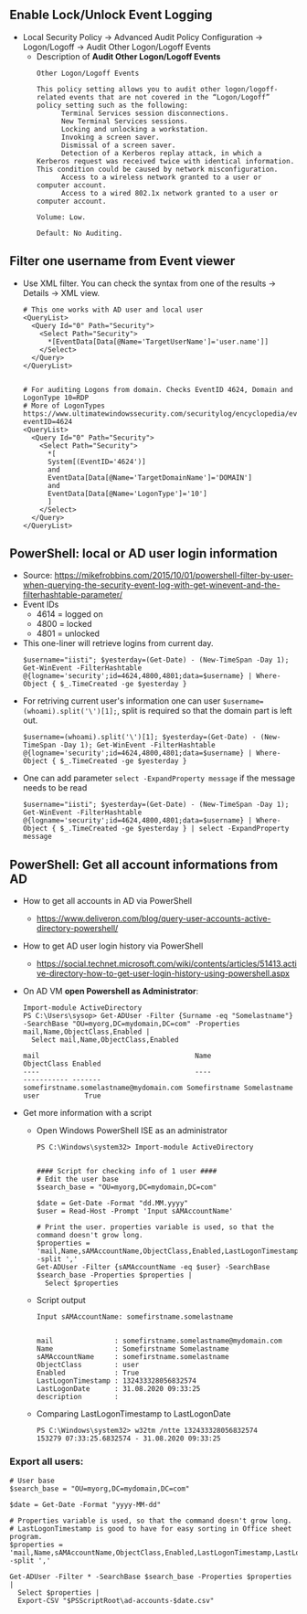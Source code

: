 ## Enable Lock/Unlock Event Logging
* Local Security Policy -> Advanced Audit Policy Configuration -> Logon/Logoff -> Audit Other Logon/Logoff Events
  * Description of **Audit Other Logon/Logoff Events**
      ~~~
      Other Logon/Logoff Events

      This policy setting allows you to audit other logon/logoff-related events that are not covered in the “Logon/Logoff” policy setting such as the following:
            Terminal Services session disconnections.
            New Terminal Services sessions.
            Locking and unlocking a workstation.
            Invoking a screen saver.
            Dismissal of a screen saver.
            Detection of a Kerberos replay attack, in which a Kerberos request was received twice with identical information. This condition could be caused by network misconfiguration.
            Access to a wireless network granted to a user or computer account.
            Access to a wired 802.1x network granted to a user or computer account.

      Volume: Low.

      Default: No Auditing.
      ~~~

## Filter one username from Event viewer
* Use XML filter. You can check the syntax from one of the results -> Details -> XML view.

      # This one works with AD user and local user
      <QueryList>
        <Query Id="0" Path="Security">
          <Select Path="Security">
            *[EventData[Data[@Name='TargetUserName']='user.name']]
          </Select>
        </Query>
      </QueryList>
      
      
      # For auditing Logons from domain. Checks EventID 4624, Domain and LogonType 10=RDP
      # More of LogonTypes https://www.ultimatewindowssecurity.com/securitylog/encyclopedia/event.aspx?eventID=4624
      <QueryList>
        <Query Id="0" Path="Security">
          <Select Path="Security">
            *[
            System[(EventID='4624')]
            and
            EventData[Data[@Name='TargetDomainName']='DOMAIN']
            and
            EventData[Data[@Name='LogonType']='10']
            ]
          </Select>
        </Query>
      </QueryList>

## PowerShell: local or AD user login information
* Source: https://mikefrobbins.com/2015/10/01/powershell-filter-by-user-when-querying-the-security-event-log-with-get-winevent-and-the-filterhashtable-parameter/
* Event IDs
  * 4614 = logged on
  * 4800 = locked
  * 4801 = unlocked 
* This one-liner will retrieve logins from current day.
    ~~~
    $username="iisti"; $yesterday=(Get-Date) - (New-TimeSpan -Day 1); Get-WinEvent -FilterHashtable @{logname='security';id=4624,4800,4801;data=$username} | Where-Object { $_.TimeCreated -ge $yesterday }
    ~~~
* For retriving current user's information one can user  `$username=(whoami).split('\')[1];`, split is required so that the domain part is left out.
    ~~~
    $username=(whoami).split('\')[1]; $yesterday=(Get-Date) - (New-TimeSpan -Day 1); Get-WinEvent -FilterHashtable @{logname='security';id=4624,4800,4801;data=$username} | Where-Object { $_.TimeCreated -ge $yesterday }
    ~~~
* One can add parameter `select -ExpandProperty message` if the message needs to be read
    ~~~
    $username="iisti"; $yesterday=(Get-Date) - (New-TimeSpan -Day 1); Get-WinEvent -FilterHashtable @{logname='security';id=4624,4800,4801;data=$username} | Where-Object { $_.TimeCreated -ge $yesterday } | select -ExpandProperty message
    ~~~

## PowerShell: Get all account informations from AD
* How to get all accounts in AD via PowerShell
  * https://www.deliveron.com/blog/query-user-accounts-active-directory-powershell/
* How to get AD user login history via PowerShell
  * https://social.technet.microsoft.com/wiki/contents/articles/51413.active-directory-how-to-get-user-login-history-using-powershell.aspx

* On AD VM **open Powershell as Administrator**:

      Import-module ActiveDirectory
      PS C:\Users\sysop> Get-ADUser -Filter {Surname -eq "Somelastname"} -SearchBase "OU=myorg,DC=mydomain,DC=com" -Properties mail,Name,ObjectClass,Enabled |
        Select mail,Name,ObjectClass,Enabled

      mail                                      Name                        ObjectClass Enabled
      ----                                      ----                        ----------- -------
      somefirstname.somelastname@mydomain.com Somefirstname Somelastname  user           True


* Get more information with a script
  * Open Windows PowerShell ISE as an administrator

        PS C:\Windows\system32> Import-module ActiveDirectory


        #### Script for checking info of 1 user ####
        # Edit the user base
        $search_base = "OU=myorg,DC=mydomain,DC=com"
        
        $date = Get-Date -Format "dd.MM.yyyy"
        $user = Read-Host -Prompt 'Input sAMAccountName'

        # Print the user. properties variable is used, so that the command doesn't grow long.
        $properties = 'mail,Name,sAMAccountName,ObjectClass,Enabled,LastLogonTimestamp,LastLogonDate,description' -split ','
        Get-ADUser -Filter {sAMAccountName -eq $user} -SearchBase $search_base -Properties $properties |
          Select $properties

  * Script output
   
        Input sAMAccountName: somefirstname.somelastname


        mail               : somefirstname.somelastname@mydomain.com
        Name               : Somefirstname Somelastname
        sAMAccountName     : somefirstname.somelastname
        ObjectClass        : user
        Enabled            : True
        LastLogonTimestamp : 132433328056832574
        LastLogonDate      : 31.08.2020 09:33:25
        description        :  

  * Comparing LastLogonTimestamp to LastLogonDate
  
        PS C:\Windows\system32> w32tm /ntte 132433328056832574
        153279 07:33:25.6832574 - 31.08.2020 09:33:25 

### Export all users:

    # User base
    $search_base = "OU=myorg,DC=mydomain,DC=com"
    
    $date = Get-Date -Format "yyyy-MM-dd"

    # Properties variable is used, so that the command doesn't grow long.
    # LastLogonTimestamp is good to have for easy sorting in Office sheet program.
    $properties = 'mail,Name,sAMAccountName,ObjectClass,Enabled,LastLogonTimestamp,LastLogonDate,description' -split ','
    
    Get-ADUser -Filter * -SearchBase $search_base -Properties $properties |
      Select $properties |
      Export-CSV "$PSScriptRoot\ad-accounts-$date.csv"
